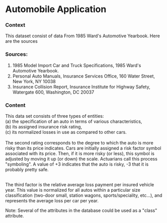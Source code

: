 # Automobile Application

### Context
This dataset consist of data From 1985 Ward's Automotive Yearbook. Here are the sources <br>

### Sources: <br>

1) 1985 Model Import Car and Truck Specifications, 1985 Ward's Automotive Yearbook.<br>
2) Personal Auto Manuals, Insurance Services Office, 160 Water Street, New York, NY 10038 <br>
3) Insurance Collision Report, Insurance Institute for Highway Safety, Watergate 600, Washington, DC 20037 <br>

### Content <br>
This data set consists of three types of entities: <br> (a) the specification of an auto in terms of various characteristics, <br> (b) its assigned insurance risk rating, <br> (c) its normalized losses in use as compared to other cars. <br> <br> The second rating corresponds to the degree to which the auto is more risky than its price indicates. Cars are initially assigned a risk factor symbol associated with its price. Then, if it is more risky (or less), this symbol is adjusted by moving it up (or down) the scale. Actuarians call this process "symboling". A value of +3 indicates that the auto is risky, -3 that it is probably pretty safe. <br>

<br>
The third factor is the relative average loss payment per insured vehicle year. This value is normalized for all autos within a particular size classification (two-door small, station wagons, sports/speciality, etc…), and represents the average loss per car per year. <br>

Note: Several of the attributes in the database could be used as a "class" attribute.
